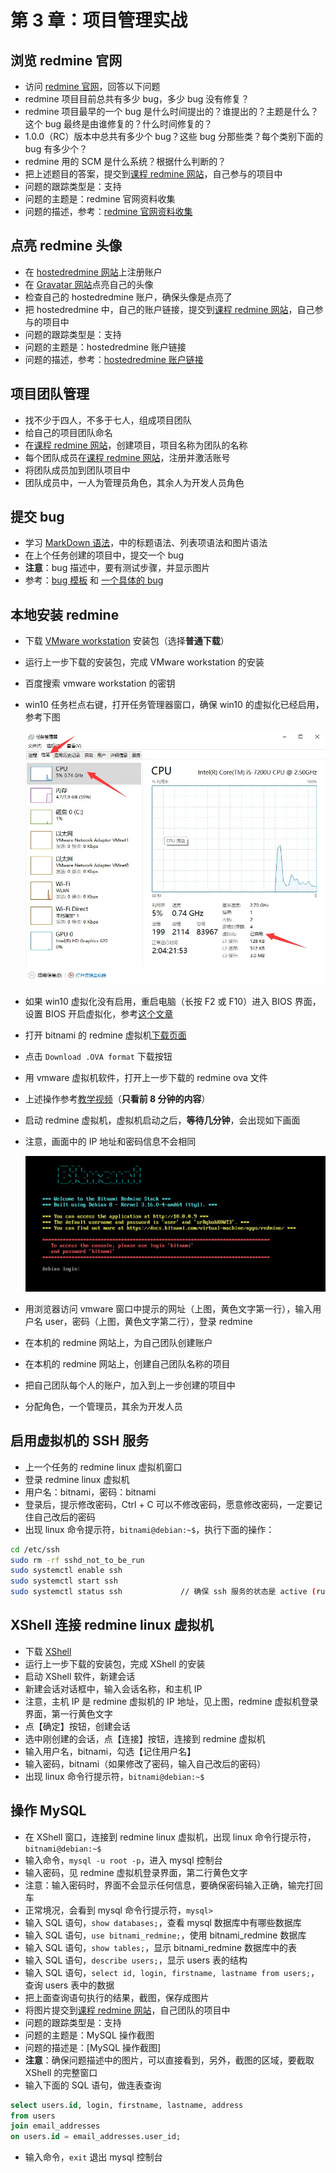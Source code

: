 # 第 3 章：项目管理实战

## 浏览 redmine 官网

- 访问 [redmine 官网](http://www.redmine.org/)，回答以下问题
- redmine 项目目前总共有多少 bug，多少 bug 没有修复？
- redmine 项目最早的一个 bug 是什么时间提出的？谁提出的？主题是什么？这个 bug 最终是由谁修复的？什么时间修复的？
- 1.0.0（RC）版本中总共有多少个 bug？这些 bug 分那些类？每个类别下面的 bug 有多少个？
- redmine 用的 SCM 是什么系统？根据什么判断的？
- 把上述题目的答案，提交到[课程 redmine 网站](http://redmine.wangding.co)，自己参与的项目中
- 问题的跟踪类型是：支持
- 问题的主题是：redmine 官网资料收集
- 问题的描述，参考：[redmine 官网资料收集](http://www.hostedredmine.com/issues/887915)

## 点亮 redmine 头像

- 在 [hostedredmine 网站](http://www.hostedredmine.com/)上注册账户
- 在 [Gravatar 网站](https://cn.gravatar.com/)点亮自己的头像
- 检查自己的 hostedredmine 账户，确保头像是点亮了
- 把 hostedredmine 中，自己的账户链接，提交到[课程 redmine 网站](http://redmine.wangding.co)，自己参与的项目中
- 问题的跟踪类型是：支持
- 问题的主题是：hostedredmine 账户链接
- 问题的描述，参考：[hostedredmine 账户链接](http://www.hostedredmine.com/issues/887916)

## 项目团队管理

- 找不少于四人，不多于七人，组成项目团队
- 给自己的项目团队命名
- 在[课程 redmine 网站](http://redmine.wangding.co)，创建项目，项目名称为团队的名称
- 每个团队成员在[课程 redmine 网站](http://redmine.wangding.co)，注册并激活账号
- 将团队成员加到团队项目中
- 团队成员中，一人为管理员角色，其余人为开发人员角色

## 提交 bug

- 学习 [MarkDown 语法](https://www.redmine.org/projects/redmine/wiki/SimplifiedChineseWikiFormatting)，中的标题语法、列表项语法和图片语法
- 在上个任务创建的项目中，提交一个 bug
- **注意**：bug 描述中，要有测试步骤，并显示图片
- 参考：[bug 模板](http://www.hostedredmine.com/issues/598989) 和 [一个具体的 bug](http://www.hostedredmine.com/issues/626704)

## 本地安装 redmine

- 下载 [VMware workstation](https://pc.qq.com/detail/0/detail_21600.html) 安装包（选择**普通下载**）
- 运行上一步下载的安装包，完成 VMware workstation 的安装
- 百度搜索 vmware workstation 的密钥
- win10 任务栏点右键，打开任务管理器窗口，确保 win10 的虚拟化已经启用，参考下图

  ![win10 任务管理器,王顶，408542507@qq.com](./img/task-mag.webp)

- 如果 win10 虚拟化没有启用，重启电脑（长按 F2 或 F10）进入 BIOS 界面，设置 BIOS 开启虚拟化，参考[这个文章](http://www.jb51.net/diannaojichu/304437.html)
- 打开 bitnami 的 redmine 虚拟机[下载页面](https://bitnami.com/stack/redmine/virtual-machine)
- 点击 `Download .OVA format` 下载按钮
- 用 vmware 虚拟机软件，打开上一步下载的 redmine ova 文件
- 上述操作参考[教学视频](https://www.bilibili.com/video/bv1iy4y1y7hm)（**只看前 8 分钟的内容**）
- 启动 redmine 虚拟机，虚拟机启动之后，**等待几分钟**，会出现如下画面
- 注意，画面中的 IP 地址和密码信息不会相同

  ![bitnami-redmine，王顶，408542507@qq.com](./img/bitnami-redmine.webp)

- 用浏览器访问 vmware 窗口中提示的网址（上图，黄色文字第一行），输入用户名 user，密码（上图，黄色文字第二行），登录 redmine
- 在本机的 redmine 网站上，为自己团队创建账户
- 在本机的 redmine 网站上，创建自己团队名称的项目
- 把自己团队每个人的账户，加入到上一步创建的项目中
- 分配角色，一个管理员，其余为开发人员

## 启用虚拟机的 SSH 服务

- 上一个任务的 redmine linux 虚拟机窗口
- 登录 redmine linux 虚拟机
- 用户名：bitnami，密码：bitnami
- 登录后，提示修改密码，Ctrl + C 可以不修改密码，愿意修改密码，一定要记住自己改后的密码
- 出现 linux 命令提示符，`bitnami@debian:~$`，执行下面的操作：

```bash
cd /etc/ssh
sudo rm -rf sshd_not_to_be_run
sudo systemctl enable ssh
sudo systemctl start ssh
sudo systemctl status ssh             // 确保 ssh 服务的状态是 active (running)
```

## XShell 连接 redmine linux 虚拟机

- 下载 [XShell](https://www.netsarang.com/zh/free-for-home-school/)
- 运行上一步下载的安装包，完成 XShell 的安装
- 启动 XShell 软件，新建会话
- 新建会话对话框中，输入会话名称，和主机 IP
- 注意，主机 IP 是 redmine 虚拟机的 IP 地址，见上图，redmine 虚拟机登录界面，第一行黄色文字
- 点【确定】按钮，创建会话
- 选中刚创建的会话，点【连接】按钮，连接到 redmine 虚拟机
- 输入用户名，bitnami，勾选【记住用户名】
- 输入密码，bitnami（如果修改了密码，输入自己改后的密码）
- 出现 linux 命令行提示符，`bitnami@debian:~$`

## 操作 MySQL

- 在 XShell 窗口，连接到 redmine linux 虚拟机，出现 linux 命令行提示符，`bitnami@debian:~$`
- 输入命令，`mysql -u root -p`，进入 mysql 控制台
- 输入密码，见 redmine 虚拟机登录界面，第二行黄色文字
- 注意：输入密码时，界面不会显示任何信息，要确保密码输入正确，输完打回车
- 正常境况，会看到 mysql 命令行提示符，`mysql> `
- 输入 SQL 语句，`show databases;`，查看 mysql 数据库中有哪些数据库
- 输入 SQL 语句，`use bitnami_redmine;`，使用 bitnami_redmine 数据库
- 输入 SQL 语句，`show tables;`，显示 bitnami_redmine 数据库中的表
- 输入 SQL 语句，`describe users;`，显示 users 表的结构
- 输入 SQL 语句，`select id, login, firstname, lastname from users;`，查询 users 表中的数据
- 把上面查询语句执行的结果，截图，保存成图片
- 将图片提交到[课程 redmine 网站](http://redmine.wangding.co)，自己团队的项目中
- 问题的跟踪类型是：支持
- 问题的主题是：MySQL 操作截图
- 问题的描述是：[MySQL 操作截图]
- **注意**：确保问题描述中的图片，可以直接看到，另外，截图的区域，要截取 XShell 的完整窗口
- 输入下面的 SQL 语句，做连表查询

```sql
select users.id, login, firstname, lastname, address
from users
join email_addresses
on users.id = email_addresses.user_id;
```
- 输入命令，`exit` 退出 mysql 控制台
